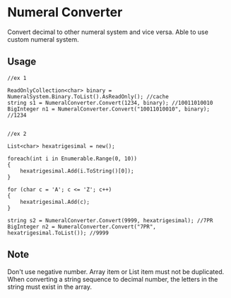 # Numeral Converter
Convert decimal to other numeral system and vice versa.
Able to use custom numeral system.
## Usage
```
//ex 1

ReadOnlyCollection<char> binary = NumeralSystem.Binary.ToList().AsReadOnly(); //cache
string s1 = NumeralConverter.Convert(1234, binary); //10011010010
BigInteger n1 = NumeralConverter.Convert("10011010010", binary); //1234


//ex 2

List<char> hexatrigesimal = new();

foreach(int i in Enumerable.Range(0, 10))
{
    hexatrigesimal.Add(i.ToString()[0]);
}

for (char c = 'A'; c <= 'Z'; c++)
{
    hexatrigesimal.Add(c);
}

string s2 = NumeralConverter.Convert(9999, hexatrigesimal); //7PR
BigInteger n2 = NumeralConverter.Convert("7PR", hexatrigesimal.ToList()); //9999
```
## Note
Don't use negative number.
Array item or List item must not be duplicated.
When converting a string sequence to decimal number, the letters in the string must exist in the array.